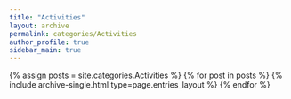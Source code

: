 ```yaml
---
title: "Activities"
layout: archive
permalink: categories/Activities
author_profile: true
sidebar_main: true
---
```



{% assign posts = site.categories.Activities %}
{% for post in posts %} {% include archive-single.html type=page.entries_layout %} {% endfor %}
